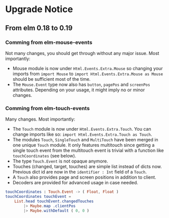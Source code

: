 # Upgrade Notice

## From elm 0.18 to 0.19

### Comming from elm-mouse-events

Not many changes, you should get through without any major issue.
Most importantly:

* Mouse module is now under `Html.Events.Extra.Mouse` so changing your imports
  from `import Mouse` to `import Html.Events.Extra.Mouse as Mouse`
  should be sufficient most of the time.
* The `Mouse.Event` type now also has `button`, `pagePos` and `screenPos` attributes.
  Depending on your usage, it might imply no or minor changes.

### Comming from elm-touch-events

Many changes. Most importantly:

* The `Touch` module is now under `Html.Events.Extra.Touch`.
  You can change imports like so: `import Html.Events.Extra.Touch as Touch`.
* The modules `Touch`, `SingleTouch` and `MultiTouch` have been merged in one
  unique `Touch` module.
  It only features multitouch since getting a single touch event from
  the multitouch event is trivial with a function like `touchCoordinates`
  (see below).
* The type `Touch.Event` is not opaque anymore.
* Touches (changed, target, touches) are simple list instead of dicts now.
  Previous dict id are now in the `identifier : Int` field of a `Touch`.
* A `Touch` also provides page and screen positions in addition to client.
* Decoders are provided for advanced usage in case needed.

```elm
touchCoordinates : Touch.Event -> ( Float, Float )
touchCoordinates touchEvent =
    List.head touchEvent.changedTouches
        |> Maybe.map .clientPos
        |> Maybe.withDefault ( 0, 0 )
```
